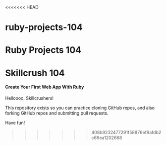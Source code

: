 <<<<<<< HEAD
# ruby-projects-104
Ruby Projects 104 
=======
# Skillcrush 104
#### Create Your First Web App With Ruby

Helloooo, Skillcrushers!

This repository exists so you can practice cloning GitHub repos, and also forking GitHub repos and submitting pull requests.

Have fun!
>>>>>>> 408b9232477291f58876ef9afdb2c69ea1202668
